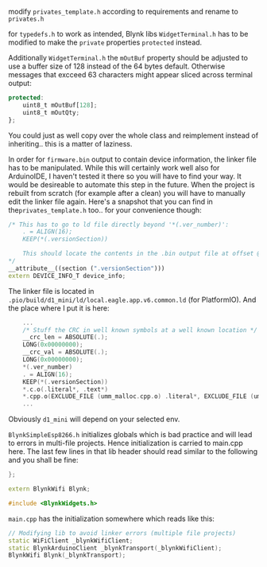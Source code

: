 modify `privates_template.h` according to requirements and rename to `privates.h`

for `typedefs.h` to work as intended, Blynk libs `WidgetTerminal.h` has to be modified to make the `private` properties `protected` instead.

Additionally `WidgetTerminal.h` the `mOutBuf` property should be adjusted to use a buffer size of 128 instead of the 64 bytes default.
Otherwise messages that excceed 63 characters might appear sliced across terminal output:
```js
protected:
    uint8_t mOutBuf[128];
    uint8_t mOutQty;
};
```
You could just as well copy over the whole class and reimplement instead of inheriting.. this is a matter of laziness.

In order for `firmware.bin` output to contain device information, the linker file has to be manipulated.
While this will certainly work well also for ArduinoIDE, I haven't tested it there so you will have to find your way.
It would be desireable to automate this step in the future. When the project is rebuilt from scratch (for example after a clean) you will have to manually edit the linker file again.
Here's a snapshot that you can find in the`privates_template.h` too.. for your convenience though:
```cpp
/* This has to go to ld file directly beyond '*(.ver_number)':
	. = ALIGN(16);
	KEEP(*(.versionSection))

    This should locate the contents in the .bin output file at offset @ 0x1020
*/
__attribute__((section (".versionSection")))
extern DEVICE_INFO_T device_info;
```

The linker file is located in `.pio/build/d1_mini/ld/local.eagle.app.v6.common.ld` (for PlatformIO). And the place where I put it is here:
```cpp
    ...
    /* Stuff the CRC in well known symbols at a well known location */
    __crc_len = ABSOLUTE(.);
    LONG(0x00000000);
    __crc_val = ABSOLUTE(.);
    LONG(0x00000000);
    *(.ver_number)
	. = ALIGN(16);
	KEEP(*(.versionSection))
    *.c.o(.literal*, .text*)
    *.cpp.o(EXCLUDE_FILE (umm_malloc.cpp.o) .literal*, EXCLUDE_FILE (umm_malloc.cpp.o) .text*)
    ...
```
Obviously `d1_mini` will depend on your selected env.

`BlynkSimpleEsp8266.h` initializes globals which is bad practice and will lead to errors in multi-file projects. Hence initialization is carried to main.cpp here.
The last few lines in that lib header should read similar to the following and you shall be fine:
```cpp
};

extern BlynkWifi Blynk;

#include <BlynkWidgets.h>
```

`main.cpp` has the initialization somewhere which reads like this:
```cpp
// Modifying lib to avoid linker errors (multiple file projects)
static WiFiClient _blynkWifiClient;
static BlynkArduinoClient _blynkTransport(_blynkWifiClient);
BlynkWifi Blynk(_blynkTransport);
```